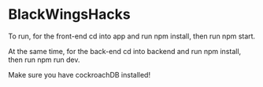 # BlackWingsHacks

To run, for the front-end cd into app and run npm install, then run npm start.

At the same time, for the back-end cd into backend and run npm install, then run npm run dev.

Make sure you have cockroachDB installed!
